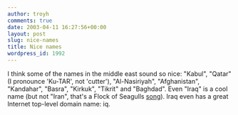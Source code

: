 ```yaml
---
author: troyh
comments: true
date: 2003-04-11 16:27:56+00:00
layout: post
slug: nice-names
title: Nice names
wordpress_id: 1992
---
```


I think some of the names in the middle east sound so nice: "Kabul", "Qatar" (I pronounce 'Ku-TAR', not 'cutter'), "Al-Nasiriyah", "Afghanistan", "Kandahar", "Basra", "Kirkuk", "Tikrit" and "Baghdad". Even "Iraq" is a cool name (but not "Iran", that's a Flock of Seagulls [song](http://www.aflockofseagulls.co.uk/IRan.txt)). Iraq even has a great Internet top-level domain name: iq.
